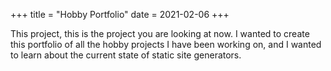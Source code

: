 +++
title = "Hobby Portfolio"
date = 2021-02-06
+++

This project, this is the project you are looking at now. I wanted to create this portfolio of all the hobby projects I have been working on, and I wanted to learn about the current state of static site generators.
